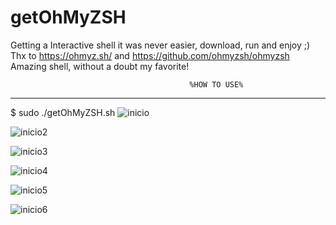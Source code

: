 # getOhMyZSH
Getting a Interactive shell it was never easier, download, run and enjoy ;)
Thx to https://ohmyz.sh/ and https://github.com/ohmyzsh/ohmyzsh
Amazing shell, without a doubt my favorite!

                                            %HOW TO USE%
---------------------------------------------------------------------------------------------------------------
$ sudo ./getOhMyZSH.sh
![inicio](https://user-images.githubusercontent.com/69449278/145249630-eb8780c5-b771-4053-a1b3-035fdd9d4ce0.png)


![inicio2](https://user-images.githubusercontent.com/69449278/145250176-8f648ca6-0c21-4c34-8c55-3dbd3f7a8ad6.png)


![inicio3](https://user-images.githubusercontent.com/69449278/145250279-7e8d814a-7608-4041-aaaf-faad71382c68.png)


![inicio4](https://user-images.githubusercontent.com/69449278/145250293-3959c179-a2db-465b-ab0a-51d1939279ba.png)


![inicio5](https://user-images.githubusercontent.com/69449278/145250307-ed5fa38f-c412-4a43-8e1c-831f03446499.png)


![inicio6](https://user-images.githubusercontent.com/69449278/145250314-2ac81cbd-fa7a-4e02-83c8-a8f42cfcc63e.png)
